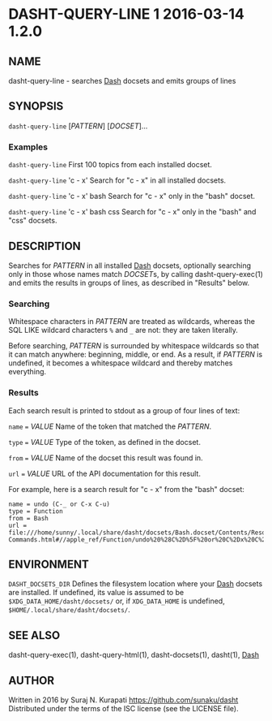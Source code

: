 # DASHT-QUERY-LINE 1            2016-03-14                            1.2.0

## NAME

dasht-query-line - searches [Dash] docsets and emits groups of lines

## SYNOPSIS

`dasht-query-line` [*PATTERN*] [*DOCSET*]...

### Examples

`dasht-query-line`
  First 100 topics from each installed docset.

`dasht-query-line` 'c - x'
  Search for "c - x" in all installed docsets.

`dasht-query-line` 'c - x' bash
  Search for "c - x" only in the "bash" docset.

`dasht-query-line` 'c - x' bash css
  Search for "c - x" only in the "bash" and "css" docsets.

## DESCRIPTION

Searches for *PATTERN* in all installed [Dash] docsets, optionally searching
only in those whose names match *DOCSET*s, by calling dasht-query-exec(1)
and emits the results in groups of lines, as described in "Results" below.

### Searching

Whitespace characters in *PATTERN* are treated as wildcards, whereas the
SQL LIKE wildcard characters `%` and `_` are not: they are taken literally.

Before searching, *PATTERN* is surrounded by whitespace wildcards so that it
can match anywhere: beginning, middle, or end.  As a result, if *PATTERN* is
undefined, it becomes a whitespace wildcard and thereby matches everything.

### Results

Each search result is printed to stdout as a group of four lines of text:

`name` `=` *VALUE*
  Name of the token that matched the *PATTERN*.

`type` `=` *VALUE*
  Type of the token, as defined in the docset.

`from` `=` *VALUE*
  Name of the docset this result was found in.

`url` `=` *VALUE*
  URL of the API documentation for this result.

For example, here is a search result for "c - x" from the "bash" docset:

    name = undo (C-_ or C-x C-u)
    type = Function
    from = Bash
    url = file:///home/sunny/.local/share/dasht/docsets/Bash.docset/Contents/Resources/Documents/bash/Miscellaneous-Commands.html#//apple_ref/Function/undo%20%28C%2D%5F%20or%20C%2Dx%20C%2Du%29

## ENVIRONMENT

`DASHT_DOCSETS_DIR`
  Defines the filesystem location where your [Dash] docsets are installed.
  If undefined, its value is assumed to be `$XDG_DATA_HOME/dasht/docsets/`
  or, if `XDG_DATA_HOME` is undefined, `$HOME/.local/share/dasht/docsets/`.

## SEE ALSO

dasht-query-exec(1), dasht-query-html(1), dasht-docsets(1), dasht(1), [Dash]

[Dash]: https://kapeli.com/dash

## AUTHOR

Written in 2016 by Suraj N. Kurapati <https://github.com/sunaku/dasht>
Distributed under the terms of the ISC license (see the LICENSE file).